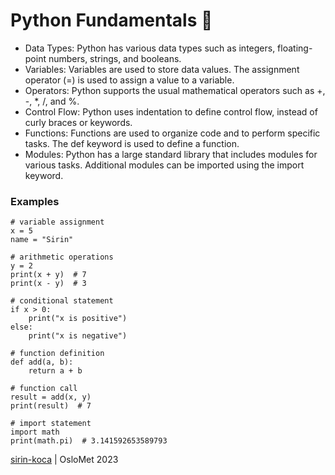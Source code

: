 # Python Fundamentals 🐍

* Data Types: Python has various data types such as integers, floating-point numbers, strings, and booleans.
* Variables: Variables are used to store data values. The assignment operator (=) is used to assign a value to a variable.
* Operators: Python supports the usual mathematical operators such as +, -, *, /, and %.
* Control Flow: Python uses indentation to define control flow, instead of curly braces or keywords.
* Functions: Functions are used to organize code and to perform specific tasks. The def keyword is used to define a function.
* Modules: Python has a large standard library that includes modules for various tasks. Additional modules can be imported using the import keyword.

### Examples

```
# variable assignment
x = 5
name = "Sirin"

# arithmetic operations
y = 2
print(x + y)  # 7
print(x - y)  # 3

# conditional statement
if x > 0:
    print("x is positive")
else:
    print("x is negative")

# function definition
def add(a, b):
    return a + b

# function call
result = add(x, y)
print(result)  # 7

# import statement
import math
print(math.pi)  # 3.141592653589793

```

[sirin-koca](https://github.com/sirin-koca) | OsloMet 2023
